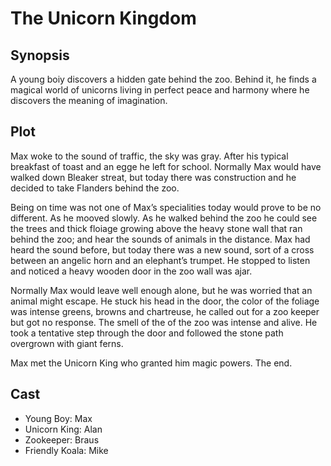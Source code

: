 # The Unicorn Kingdom

## Synopsis

A young boiy discovers a hidden gate behind the zoo.
Behind it, he finds a magical world of unicorns living in perfect peace and harmony where he discovers the meaning of imagination.

## Plot

Max woke to the sound of traffic, the sky was gray.
After his typical breakfast of toast and an egge he left for school.
Normally Max would have walked down Bleaker streat, but today there was construction and he decided to take Flanders behind the zoo.

Being on time was not one of Max’s specialities today would prove to be no different.
As he mooved slowly.
As he walked behind the zoo he could see the trees and thick floiage growing above the heavy stone wall that ran behind the zoo; and hear the sounds of animals in the distance.
Max had heard the sound before, but today there was a new sound, sort of a cross between an angelic horn and an elephant’s trumpet.
He stopped to listen and noticed a heavy wooden door in the zoo wall was ajar.

Normally Max would leave well enough alone, but he was worried that an animal might escape.
He stuck his head in the door, the color of the foliage was intense greens, browns and chartreuse, he called out for a zoo keeper but got no response.
The smell of the of the zoo was intense and alive.
He took a tentative step through the door and followed the stone path overgrown with giant ferns.

Max met the Unicorn King who granted him magic powers.
The end.

## Cast

* Young Boy: Max
* Unicorn King: Alan
* Zookeeper: Braus
* Friendly Koala: Mike
